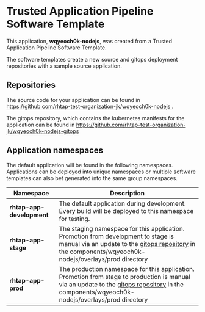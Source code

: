 # Trusted Application Pipeline Software Template

This application, **wqyeoch0k-nodejs**, was created from a Trusted Application Pipeline Software Template.

The software templates create a new source and gitops deployment repositories with a sample source application. 

## Repositories

The source code for your application can be found in [https://github.com/rhtap-test-organization-jk/wqyeoch0k-nodejs ](https://github.com/rhtap-test-organization-jk/wqyeoch0k-nodejs ).
 
The gitops repository, which contains the kubernetes manifests for the application can be found in 
[https://github.com/rhtap-test-organization-jk/wqyeoch0k-nodejs-gitops ](https://github.com/rhtap-test-organization-jk/wqyeoch0k-nodejs-gitops ) 

## Application namespaces 

The default application will be found in the following namespaces. Applications can be deployed into unique namespaces or multiple software templates can also bet generated into the same group namespaces.  

|  Namespace   |  Description   |  
| -------- | -------- |   
| **rhtap-app-development** | The default application during development. Every build will be deployed to this namespace for testing. | 
| **rhtap-app-stage** | The staging namespace for this application. Promotion from development to stage is manual via an update to the [gitops repository](https://github.com/rhtap-test-organization-jk/wqyeoch0k-nodejs-gitops ) in the components/wqyeoch0k-nodejs/overlays/prod directory |  
| **rhtap-app-prod** | The production namespace for this application. Promotion from stage to production is manual via an update to the [gitops repository](https://github.com/rhtap-test-organization-jk/wqyeoch0k-nodejs-gitops ) in the components/wqyeoch0k-nodejs/overlays/prod directory | 